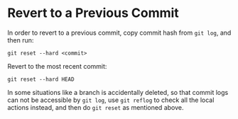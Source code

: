 # Revert to a Previous Commit

In order to revert to a previous commit, copy commit hash from `git log`, and then run:

```console
git reset --hard <commit>
```

Revert to the most recent commit:

```console
git reset --hard HEAD
```

In some situations like a branch is accidentally deleted, so that commit logs can not be accessible by `git log`, use `git reflog` to check all the local actions instead, and then do `git reset` as mentioned above.
